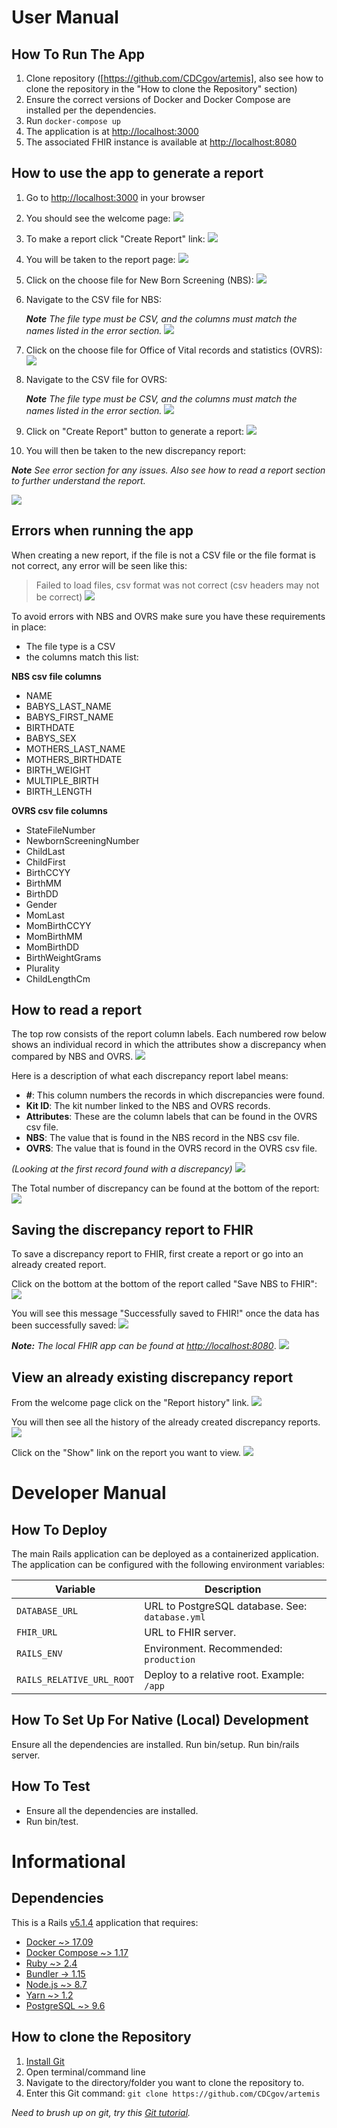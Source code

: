 # User Manual

## How To Run The App

1. Clone repository ([https://github.com/CDCgov/artemis], also see how to clone the repository in the "How to clone the Repository" section)
2. Ensure the correct versions of Docker and Docker Compose are installed per the dependencies.
3. Run `docker-compose up`
4. The application is at [http://localhost:3000]
5. The associated FHIR instance is available at [http://localhost:8080]

## How to use the app to generate a report

1. Go to [http://localhost:3000] in your browser

2. You should see the welcome page:
![](images/0.png)
3. To make a report click "Create Report" link:
![](images/1.png)


4. You will be taken to the report page:
![](images/1.png)


5. Click on the choose file for New Born Screening (NBS):
![](images/3.png)

6. Navigate to the CSV file for NBS:

   _**Note** The file type must be CSV, and the columns must match the names listed in the error section._
![](images/6.png)

7. Click on the choose file for Office of Vital records and statistics (OVRS):
![](images/4.png)

8. Navigate to the CSV file for OVRS:

   _**Note** The file type must be CSV, and the columns must match the names listed in the error section._
![](images/7.png)


9. Click on "Create Report" button to generate a report:
![](images/8.png)

10. You will then be taken to the new discrepancy report:

_**Note** See error section for any issues. Also see how to read a report section to further understand the report._

![](images/9.png)


## Errors when running the app

When creating a new report, if the file is not a CSV file or the file format is not correct, any error will be seen like this:
> Failed to load files, csv format was not correct (csv headers may not be correct)
![](images/11.png)


To avoid errors with NBS and OVRS make sure you have these requirements in place:

* The file type is a CSV
* the columns match this list:


**NBS csv file columns**

* NAME
* BABYS_LAST_NAME
* BABYS_FIRST_NAME
* BIRTHDATE
* BABYS_SEX
* MOTHERS_LAST_NAME
* MOTHERS_BIRTHDATE
* BIRTH_WEIGHT
* MULTIPLE_BIRTH
* BIRTH_LENGTH


**OVRS csv file columns**

 * StateFileNumber
 * NewbornScreeningNumber
 * ChildLast
 * ChildFirst
 * BirthCCYY
 * BirthMM
 * BirthDD
 * Gender
 * MomLast
 * MomBirthCCYY
 * MomBirthMM
 * MomBirthDD
 * BirthWeightGrams
 * Plurality
 * ChildLengthCm

## How to read a report

The top row consists of the report column labels. Each numbered row below shows an individual record in which the attributes show a discrepancy when compared by NBS and OVRS.
![](images/e1.png)

Here is a description of what each discrepancy report label means:

* **#**: This column numbers the records in which discrepancies were found.
* **Kit ID**: The kit number linked to the NBS and OVRS records.
* **Attributes**: These are the column labels that can be found in the OVRS csv file.
* **NBS**: The value that is found in the NBS record in the NBS csv file.
* **OVRS**: The value that is found in the OVRS record in the OVRS csv file.

_(Looking at the first record found with a discrepancy)_
![](images/e2.png)

The Total number of discrepancy can be found at the bottom of the report:
![](images/e3.png)

## Saving the discrepancy report to FHIR

To save a discrepancy report to FHIR, first create a report or go into an already created report.

Click on the bottom at the bottom of the report called "Save NBS to FHIR":
![](images/e6.png)

You will see this message "Successfully saved to FHIR!" once the data has been successfully saved:
![](images/e5.png)

_**Note:** The local FHIR app can be found at [http://localhost:8080]_.
![](images/FHIR.png)


## View an already existing discrepancy report

From the welcome page click on the "Report history" link.
![](images/h1.png)


You will then see all the history of the already created discrepancy reports.
![](images/h2.png)


Click on the "Show" link on the report you want to view.
![](images/h3.png)


# Developer Manual

## How To Deploy

The main Rails application can be deployed as a containerized application. The application can be configured with the following environment variables:


| Variable                  | Description                                      |
|---------------------------|--------------------------------------------------|
| `DATABASE_URL`            | URL to PostgreSQL database. See: `database.yml`  |
| `FHIR_URL`                | URL to FHIR server.                              |
| `RAILS_ENV`               | Environment. Recommended: `production`           |
| `RAILS_RELATIVE_URL_ROOT` | Deploy to a relative root. Example: `/app`       |

## How To Set Up For Native (Local) Development

Ensure all the dependencies are installed.
Run bin/setup.
Run bin/rails server.

## How To Test

* Ensure all the dependencies are installed.
* Run bin/test.

# Informational

## Dependencies

This is a Rails [v5.1.4] application that requires:

* [Docker ~> 17.09]
* [Docker Compose ~> 1.17]
* [Ruby ~> 2.4]
* [Bundler -> 1.15]
* [Node.js ~> 8.7]
* [Yarn ~> 1.2]
* [PostgreSQL ~> 9.6]

## How to clone the Repository

1. [Install Git]
2. Open terminal/command line
3. Navigate to the directory/folder you want to clone the repository to.
4. Enter this Git command: `git clone https://github.com/CDCgov/artemis`

_Need to brush up on git, try this [Git tutorial]._

[https://github.com/CDCgov/artemis]: https://github.com/CDCgov/artemis "GitHub"
[v5.1.4]: http://guides.rubyonrails.org/
[Docker ~> 17.09]: https://www.docker.com/
[Docker Compose ~> 1.17]: https://docs.docker.com/compose/
[Ruby ~> 2.4]:https://www.ruby-lang.org
[Bundler -> 1.15]: https://bundler.io/
[Node.js ~> 8.7]: https://nodejs.org
[Yarn ~> 1.2]: https://yarnpkg.com
[PostgreSQL ~> 9.6]: https://www.postgresql.org/
[Install Git]: https://git-scm.com/book/en/v2/Getting-Started-Installing-Git
[Git tutorial]: https://try.github.io/levels/1/challenges/1
[http://localhost:3000]: http://localhost:3000
[http://localhost:8080]: http://localhost:8080
